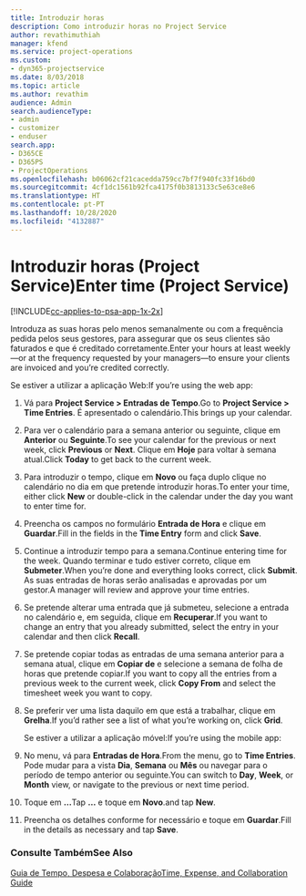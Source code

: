 ```yaml
---
title: Introduzir horas
description: Como introduzir horas no Project Service
author: revathimuthiah
manager: kfend
ms.service: project-operations
ms.custom:
- dyn365-projectservice
ms.date: 8/03/2018
ms.topic: article
ms.author: revathim
audience: Admin
search.audienceType:
- admin
- customizer
- enduser
search.app:
- D365CE
- D365PS
- ProjectOperations
ms.openlocfilehash: b06062cf21cacedda759cc7bf7f940fc33f16bd0
ms.sourcegitcommit: 4cf1dc1561b92fca4175f0b3813133c5e63ce8e6
ms.translationtype: HT
ms.contentlocale: pt-PT
ms.lasthandoff: 10/28/2020
ms.locfileid: "4132887"
---
```

# <a name="enter-time-project-service"></a><span data-ttu-id="23e11-103">Introduzir horas (Project Service)</span><span class="sxs-lookup"><span data-stu-id="23e11-103">Enter time (Project Service)</span></span>

[!INCLUDE[cc-applies-to-psa-app-1x-2x](../includes/cc-applies-to-psa-app-1x-2x.md)]

<span data-ttu-id="23e11-104">Introduza as suas horas pelo menos semanalmente ou com a frequência pedida pelos seus gestores, para assegurar que os seus clientes são faturados e que é creditado corretamente.</span><span class="sxs-lookup"><span data-stu-id="23e11-104">Enter your hours at least weekly—or at the frequency requested by your managers—to ensure your clients are invoiced and you’re credited correctly.</span></span>  
  
 <span data-ttu-id="23e11-105">Se estiver a utilizar a aplicação Web:</span><span class="sxs-lookup"><span data-stu-id="23e11-105">If you’re using the web app:</span></span>  
  
1. <span data-ttu-id="23e11-106">Vá para **Project Service > Entradas de Tempo**.</span><span class="sxs-lookup"><span data-stu-id="23e11-106">Go to **Project Service > Time Entries**.</span></span> <span data-ttu-id="23e11-107">É apresentado o calendário.</span><span class="sxs-lookup"><span data-stu-id="23e11-107">This brings up your calendar.</span></span>  
  
2. <span data-ttu-id="23e11-108">Para ver o calendário para a semana anterior ou seguinte, clique em **Anterior** ou **Seguinte**.</span><span class="sxs-lookup"><span data-stu-id="23e11-108">To see your calendar for the previous or next week, click **Previous** or **Next**.</span></span> <span data-ttu-id="23e11-109">Clique em **Hoje** para voltar à semana atual.</span><span class="sxs-lookup"><span data-stu-id="23e11-109">Click **Today** to get back to the current week.</span></span>  
  
3. <span data-ttu-id="23e11-110">Para introduzir o tempo, clique em **Novo** ou faça duplo clique no calendário no dia em que pretende introduzir horas.</span><span class="sxs-lookup"><span data-stu-id="23e11-110">To enter your time, either click **New** or double-click in the calendar under the day you want to enter time for.</span></span>  
  
4. <span data-ttu-id="23e11-111">Preencha os campos no formulário **Entrada de Hora** e clique em **Guardar**.</span><span class="sxs-lookup"><span data-stu-id="23e11-111">Fill in the fields in the **Time Entry** form and click **Save**.</span></span>  
  
5. <span data-ttu-id="23e11-112">Continue a introduzir tempo para a semana.</span><span class="sxs-lookup"><span data-stu-id="23e11-112">Continue entering time for the week.</span></span> <span data-ttu-id="23e11-113">Quando terminar e tudo estiver correto, clique em **Submeter**.</span><span class="sxs-lookup"><span data-stu-id="23e11-113">When you’re done and everything looks correct, click **Submit**.</span></span> <span data-ttu-id="23e11-114">As suas entradas de horas serão analisadas e aprovadas por um gestor.</span><span class="sxs-lookup"><span data-stu-id="23e11-114">A manager will review and approve your time entries.</span></span>  
  
6. <span data-ttu-id="23e11-115">Se pretende alterar uma entrada que já submeteu, selecione a entrada no calendário e, em seguida, clique em **Recuperar**.</span><span class="sxs-lookup"><span data-stu-id="23e11-115">If you want to change an entry that you already submitted, select the entry in your calendar and then click **Recall**.</span></span>  
  
7. <span data-ttu-id="23e11-116">Se pretende copiar todas as entradas de uma semana anterior para a semana atual, clique em **Copiar de** e selecione a semana de folha de horas que pretende copiar.</span><span class="sxs-lookup"><span data-stu-id="23e11-116">If you want to copy all the entries from a previous week to the current week, click **Copy From** and select the timesheet week you want to copy.</span></span>  
  
8. <span data-ttu-id="23e11-117">Se preferir ver uma lista daquilo em que está a trabalhar, clique em **Grelha**.</span><span class="sxs-lookup"><span data-stu-id="23e11-117">If you’d rather see a list of what you’re working on, click **Grid**.</span></span>  
  
   <span data-ttu-id="23e11-118">Se estiver a utilizar a aplicação móvel:</span><span class="sxs-lookup"><span data-stu-id="23e11-118">If you’re using the mobile app:</span></span>  
  
9. <span data-ttu-id="23e11-119">No menu, vá para **Entradas de Hora**.</span><span class="sxs-lookup"><span data-stu-id="23e11-119">From the menu, go to **Time Entries**.</span></span>     <span data-ttu-id="23e11-120">Pode mudar para a vista **Dia**, **Semana** ou **Mês** ou navegar para o período de tempo anterior ou seguinte.</span><span class="sxs-lookup"><span data-stu-id="23e11-120">You can switch to **Day**, **Week**, or **Month** view, or navigate to the previous or next time period.</span></span>  
  
10. <span data-ttu-id="23e11-121">Toque em **…**</span><span class="sxs-lookup"><span data-stu-id="23e11-121">Tap **…**</span></span> <span data-ttu-id="23e11-122">e toque em **Novo**.</span><span class="sxs-lookup"><span data-stu-id="23e11-122">and tap **New**.</span></span>  
  
11. <span data-ttu-id="23e11-123">Preencha os detalhes conforme for necessário e toque em **Guardar**.</span><span class="sxs-lookup"><span data-stu-id="23e11-123">Fill in the details as necessary and tap **Save**.</span></span>  
  
### <a name="see-also"></a><span data-ttu-id="23e11-124">Consulte Também</span><span class="sxs-lookup"><span data-stu-id="23e11-124">See Also</span></span>  
 [<span data-ttu-id="23e11-125">Guia de Tempo, Despesa e Colaboração</span><span class="sxs-lookup"><span data-stu-id="23e11-125">Time, Expense, and Collaboration Guide</span></span>](../psa/time-expense-collaboration-guide.md)
